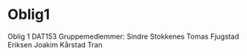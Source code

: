 # Oblig1
Oblig 1 DAT153
Gruppemedlemmer:
Sindre Stokkenes
Tomas Fjugstad Eriksen
Joakim Kårstad Tran
